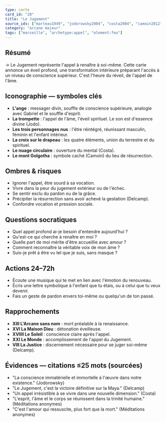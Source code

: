 ```yaml
---
type: carte
card_id: "20"
title: "Le Jugement"
source_ids: ["marteau1949", "jodorowsky2004", "costa2004", "camoin2012", "bendov2011", "delcamp1976", "nadolny", "jung", "meditations-anonymes", "archetypal-journey"]
category: "arcane majeur"
tags: ["marseille", "archetype:appel", "element:feu"]
---
```


## Résumé
→ Le Jugement représente l'appel à renaître à soi-même. Cette carte annonce un éveil profond, une transformation intérieure préparant l'accès à un niveau de conscience supérieur. C'est l'heure du réveil, de l'appel de l'âme.

## Iconographie — symboles clés
- **L'ange** : messager divin, souffle de conscience supérieure, analogie avec Gabriel et le souffle d'esprit.
- **La trompette** : l'appel de l'âme, l'éveil spirituel. Le son est d'essence divine (Jodo).
- **Les trois personnages nus** : l'être réintégré, réunissant masculin, féminin et l'enfant intérieur.
- **La croix sur le drapeau** : les quatre éléments, union du terrestre et du spirituel.
- **Le nuage circulaire** : ouverture du mental (Costa).
- **Le mont Golgotha** : symbole caché (Camoin) du lieu de résurrection.

## Ombres & risques
- Ignorer l'appel, être sourd à sa vocation.
- Vivre dans la peur du jugement extérieur ou de l'échec.
- Se sentir exclu du pardon ou de la grâce.
- Précipiter la résurrection sans avoir achevé la gestation (Delcamp).
- Confondre vocation et pression sociale.

## Questions socratiques
- Quel appel profond ai-je besoin d'entendre aujourd'hui ?
- Qu'est-ce qui cherche à renaître en moi ?
- Quelle part de moi mérite d'être accueillie avec amour ?
- Comment reconnaître la véritable voix de mon âme ?
- Suis-je prêt à être vu tel que je suis, sans masque ?

## Actions 24–72h
- Écoute une musique qui te met en lien avec l'émotion du renouveau.
- Écris une lettre symbolique à l'enfant que tu étais, ou à celui que tu veux devenir.
- Fais un geste de pardon envers toi-même ou quelqu'un de ton passé.

## Rapprochements
- **XIII L'Arcane sans nom** : mort préalable à la renaissance.
- **XVI La Maison Dieu** : détonation éveilleuse.
- **XVIIII Le Soleil** : conscience claire après l'appel.
- **XXI Le Monde** : accomplissement de l'appel du Jugement.
- **VIII La Justice** : discernement nécessaire pour se juger soi-même (Delcamp).

## Évidences — citations ≤25 mots (sourcées)
- "La conscience immatérielle et immortelle à l'œuvre dans notre existence." (Jodorowsky)
- "Le Jugement, c'est la victoire définitive sur la Maya." (Delcamp)
- "Un appel irrésistible à se vivre dans une nouvelle dimension." (Costa)
- "L'esprit, l'âme et le corps se réunissent dans la trinité humaine." (Méditations anonymes)
- "C'est l'amour qui ressuscite, plus fort que la mort." (Méditations anonymes)
